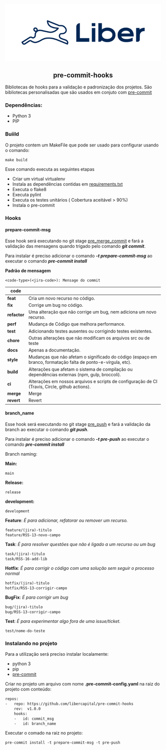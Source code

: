 <p align="center">
<img src="img/liber.png"/>
</p>

<h2 align="center">pre-commit-hooks</h2> 

Bibliotecas de hooks para a validação e padronização dos projetos.
São bibliotecas personalisadas que são usados em conjuto com [pre-commit](https://pre-commit.com/)


### Dependências:

 - Python 3 
 - PIP

### Buiild

O projeto contem um MakeFile que pode ser usado para configurar usando o comando:
```
make build 
 ```
Esse comando executa as seguintes etapas

 - Criar um virtual virtualenv
 - Instala as dependências contidas em [requirements.txt](requirements.txt)
 - Executa o flake8
 - Executa pylint
 - Executa os testes unitários ( Cobertura aceitável > 90%)
 - Instala o pre-commit 

### Hooks
#### prepare-commit-msg
Esse hook será executando no git stage [pre_merge_commit](https://git-scm.com/docs/githooks#_pre_merge_commit) e fará
a validação das mensagens quando trigado pelo comando **_git commit_**.

Para instalar  é preciso adicionar o comando _**-t prepare-commit-msg**_ ao executar o comando **_pre-commit install_**

**Padrão de mensagem**
 
    <code-type>(<jira-code>): Mensage do commit
 

| code         |                                                                                                               |
|--------------|---------------------------------------------------------------------------------------------------------------|
| **feat**     | Cria um novo recurso no código.                                                                               |
| **fix**      | Corrige um bug no código.                                                                                     |
| **refactor** | Uma alteração que não corrige um bug, nem adiciona um novo recurso.                                           |
| **perf**     | Mudança de Código que melhora performance.                                                                    |
| **test**     | Adicionando testes ausentes ou corrigindo testes existentes.                                                  |
| **chore**    | Outras alterações que não modificam os arquivos src ou de teste                                               |
| **docs**     | Apenas a documentação.                                                                                        |
| **style**    | Mudanças que não afetam o significado do código (espaço em branco, formatação falta de ponto-e-vírgula, etc). |
| **build**    | Alterações que afetam o sistema de compilação ou dependências externas (npm, gulp, broccoli).                 |
| **ci**       | Alterações em nossos arquivos e scripts de configuração de CI (Travis, Circle, github actions).               |
| **merge**    | Merge                                                                                                         |
| **revert**   | Revert                                                                                                        |




#### branch_name
Esse hook será executando no git stage [pre_push](https://git-scm.com/docs/githooks#_pre_push) e fará
a validação da branch ao executar o comando **_git push_**.


Para instalar  é preciso adicionar o comando _**-t pre-push**_ ao executar o comando **_pre-commit install_**


Branch naming:

**Main:**


    main


**Release:**


    release

**development:**


    development

**Feature**: _É para adicionar, refatorar ou remover um recurso._


    feature/(jira)-titulo
    feature/RSS-13-novo-campo

**Task**: _É para resolver questões que não é ligado a um recurso ou um bug_

    task/(jira)-titulo
    task/RSS-16-add-lib

**Hotfix**: _É para corrigir o código com uma solução sem seguir o processo normal_   
  
    hotfix/(jira)-titulo
    hotfix/RSS-13-corrigir-campo

**BugFix**: _É para corrigir um bug_

    bug/(jira)-titulo
    bug/RSS-13-corrigir-campo

**Test**: _É para experimentar algo fora de uma issue/ticket._

    test/nome-do-teste


### Instalando no projeto

Para a utilização será preciso instalar localamente:

- python 3 
- pip
- [pre-commit](https://pre-commit.com/)

Criar no projeto um arquivo com nome **.pre-commit-config.yaml**  na raiz do projeto com conteúdo:

````
repos:
-   repo: https://github.com/libercapital/pre-commit-hooks
    rev:  v1.0.0
    hooks:
    -   id: commit_msg
    -   id: branch_name
````

Executar o comado na raiz no projeto:

````
pre-commit install -t prepare-commit-msg -t pre-push
````
